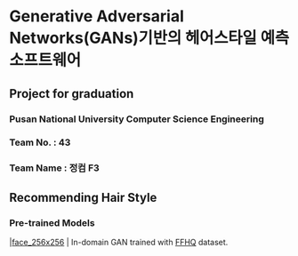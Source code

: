 # Generative Adversarial Networks(GANs)기반의 헤어스타일 예측 소프트웨어 
## Project for graduation
### Pusan National University Computer Science Engineering
### Team No. : 43
### Team Name : 정컴 F3  

## Recommending Hair Style
### Pre-trained Models
|[face_256x256](https://drive.google.com/open?id=1MTeDchdtcvTWWQAtYvFHKIJLiuvtq49k)    | In-domain GAN trained with [FFHQ](https://github.com/NVlabs/ffhq-dataset) dataset.
